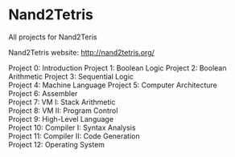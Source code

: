 Nand2Tetris
===========

All projects for Nand2Teris

Nand2Tetris website: http://nand2tetris.org/

Project 0: Introduction
Project 1: Boolean Logic 
Project 2: Boolean Arithmetic 
Project 3: Sequential Logic   
Project 4: Machine Language 
Project 5: Computer Architecture  
Project 6: Assembler   
Project 7: VM I: Stack Arithmetic   
Project 8: VM II: Program Control   
Project 9: High-Level Language  
Project 10: Compiler I: Syntax Analysis   
Project 11: Compiler II: Code Generation   
Project 12: Operating System 